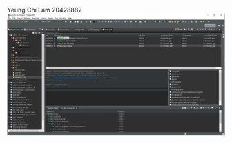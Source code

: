 Yeung Chi Lam
20428882
![alt text](https://github.com/chilam-y/comp3111-Lab1/blob/master/lab1delete.png)
